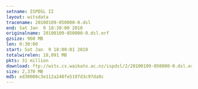 ```yaml
---
setname: ISPDSL II
layout: witsdata
tracename: 20100109-050000-0.dsl
end: Sat Jan  9 18:30:00 2010
originalname: 20100109-050000-0.dsl.erf
gzsize: 960 MB
len: 0:30:00
start: Sat Jan  9 18:00:01 2010
totalwirelen: 18,091 MB
pkts: 31 million
download: ftp://wits.cs.waikato.ac.nz/ispdsl/2/20100109-050000-0.dsl.erf.gz
size: 2,370 MB
md5: ed30008c3e112a248fe5197d3c97da9c
---
```

